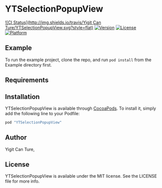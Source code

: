 # YTSelectionPopupView

[![CI Status](http://img.shields.io/travis/Yigit Can Ture/YTSelectionPopupView.svg?style=flat)](https://travis-ci.org/yigit26/YTSelectionPopupView)
[![Version](https://img.shields.io/cocoapods/v/YTSelectionPopupView.svg?style=flat)](http://cocoapods.org/pods/YTSelectionPopupView)
[![License](https://img.shields.io/cocoapods/l/YTSelectionPopupView.svg?style=flat)](http://cocoapods.org/pods/YTSelectionPopupView)
[![Platform](https://img.shields.io/cocoapods/p/YTSelectionPopupView.svg?style=flat)](http://cocoapods.org/pods/YTSelectionPopupView)

## Example

To run the example project, clone the repo, and run `pod install` from the Example directory first.

## Requirements

## Installation

YTSelectionPopupView is available through [CocoaPods](http://cocoapods.org). To install
it, simply add the following line to your Podfile:

```ruby
pod "YTSelectionPopupView"
```

## Author

Yigit Can Ture,

## License

YTSelectionPopupView is available under the MIT license. See the LICENSE file for more info.
